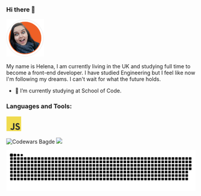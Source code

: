 ### Hi there 👋

<img src="https://github.com/Archianne/Archianne/blob/main/profile.png?raw=true" width="100">

My name is Helena, I am currently living in the UK and studying full time to become a front-end developer. I have studied Engineering but I feel like now I'm following my dreams. I can't wait for what the future holds.

- 🌱 I’m currently studying at School of Code.

<h3 align="left">Languages and Tools:</h3>
<p align="left"> <a href="https://developer.mozilla.org/en-US/docs/Web/JavaScript" target="_blank"> <img src="https://raw.githubusercontent.com/devicons/devicon/master/icons/javascript/javascript-original.svg" alt="javascript" width="40" height="40"/> </a></p>

![Codewars Bagde](https://www.codewars.com/users/Archianne/badges/small) ![](https://komarev.com/ghpvc/?username=Archianne&color=green&label=Views)


![Snake animation](https://github.com/archianne/archianne/blob/output/github-contribution-grid-snake.svg)